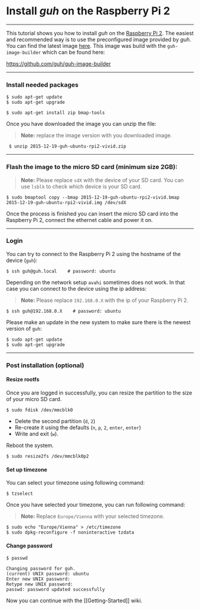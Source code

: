# Install *guh* on the Raspberry Pi 2
--------------------------------------------

This tutorial shows you how to install *guh* on the [Raspberry Pi 2](https://www.raspberrypi.org/documentation/hardware/raspberrypi/models/README.md). The easiest and recommended way is to use the preconfigured image provided by *guh*. You can find the latest image [here](http://guh.guru/downloads/rpi2/2015-12-19-guh-ubuntu-rpi2-vivid.zip). This image was build with the `guh-image-builder` which can be found here:

https://github.com/guh/guh-image-builder

-----------------------------------------------------
### Install needed packages
    
    $ sudo apt-get update
    $ sudo apt-get upgrade
    
    $ sudo apt-get install zip bmap-tools


Once you have downloaded the image you can unzip the file:
> **Note:** replace the image version with you downloaded image.
   
     $ unzip 2015-12-19-guh-ubuntu-rpi2-vivid.zip


-----------------------------------------------------
### Flash the image to the micro SD card (minimum size 2GB):

> **Note:** Please replace `sdX` with the device of your SD card. You can use `lsblk` to check which device is your SD card. 


    $ sudo bmaptool copy --bmap 2015-12-19-guh-ubuntu-rpi2-vivid.bmap 2015-12-19-guh-ubuntu-rpi2-vivid.img /dev/sdX

Once the process is finished you can insert the micro SD card into the Raspberry Pi 2, connect the ethernet cable and power it on.

-----------------------------------------------------

### Login 
You can try to connect to the Raspberry Pi 2 using the hostname of the device (`guh`):

    $ ssh guh@guh.local    # password: ubuntu


Depending on the network setup `avahi` sometimes does not work. In that case you can connect to the device using the ip address:

> **Note:** Please replace `192.168.0.X` with the ip of your Raspberry Pi 2.

    $ ssh guh@192.168.0.X    # password: ubuntu

Please make an update in the new system to make sure there is the newest version of `guh`:

    $ sudo apt-get update
    $ sudo apt-get upgrade


-----------------------------------------------------
### Post installation (optional)

#### Resize rootfs

Once you are logged in successfully, you can resize the partition to the size of your micro SD card.

    $ sudo fdisk /dev/mmcblk0

* Delete the second partition (`d`, `2`) 
* Re-create it using the defaults (`n`, `p`, `2`, `enter`, `enter`) 
* Write and exit (`w`). 

Reboot the system.

    $ sudo resize2fs /dev/mmcblk0p2

#### Set up timezone

You can select your timezone using following command:

    $ tzselect

Once you have selected your timezone, you can run following command:
> **Note:** Replace `Europe/Vienna` with your selected timezone.

    $ sudo echo "Europe/Vienna" > /etc/timezone
    $ sudo dpkg-reconfigure -f noninteractive tzdata

#### Change password

    $ passwd
  
    Changing password for guh.
    (current) UNIX password: ubuntu
    Enter new UNIX password:
    Retype new UNIX password:
    passwd: password updated successfully


Now you can continue with the [[Getting-Started]] wiki.
